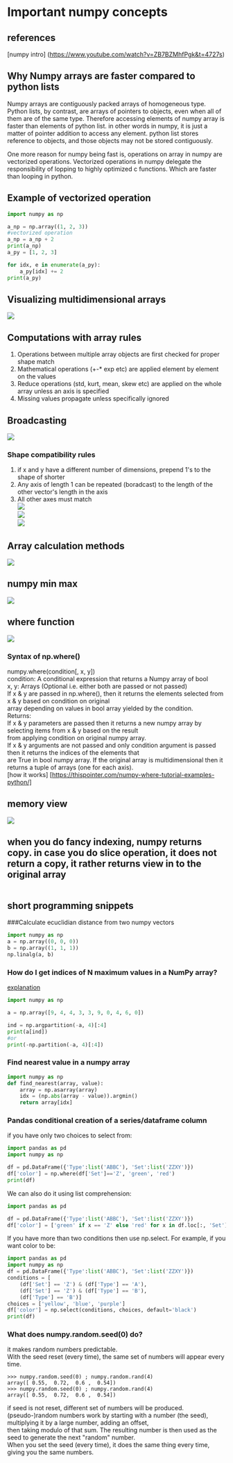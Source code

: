 # Important numpy concepts

## references
[numpy intro] (https://www.youtube.com/watch?v=ZB7BZMhfPgk&t=4727s)

## Why Numpy arrays are faster compared to python lists
Numpy arrays are contiguously packed arrays of homogeneous type. Python lists, by contrast, are arrays of pointers to objects, 
even when all of them are of the same type. Therefore accessing elements of numpy array is faster than elements of python list.
in other words in numpy, it is just a matter of pointer addition to access any element. python list stores reference to objects, and those objects
may not be stored contiguously.

One more reason for numpy being fast is, operations on array in numpy are vectorized operations. Vectorized operations in numpy delegate the responsibility of
lopping to highly optimized c functions. Which are faster than looping in python.

## Example of vectorized operation
```python
import numpy as np

a_np = np.array((1, 2, 3))
#vectorized operation
a_np = a_np + 2
print(a_np)
a_py = [1, 2, 3]

for idx, e in enumerate(a_py):
    a_py[idx] += 2
print(a_py)
```

## Visualizing multidimensional arrays
![](images/numpy_multi_dim_array.PNG)

## Computations with array rules
1. Operations between multiple array objects are first checked for proper shape match
2. Mathematical operations (+-* exp etc) are applied element by element on the values
3. Reduce operations (std, kurt, mean, skew etc) are applied on the whole array unless an axis is specified
4. Missing values propagate unless specifically ignored

## Broadcasting
![](images/numpy_array_broadcasting.PNG)  
### Shape compatibility rules
1. if x and y have a different number of dimensions, prepend 1's to the shape of shorter
2. Any axis of length 1 can be repeated (boradcast) to the length of the other vector's length in the axis
3. All other axes must match  
![](images/broadcasting_example1.PNG)  
![](images/broadcasting_example2.PNG)  
![](images/broadcasting_example3.PNG)  



## Array calculation methods
![](images/array_calc_methods.PNG)

## numpy min max 
![](images/numpy_min_max.PNG)

## where function
![](images/where.PNG)

### Syntax of np.where()  
numpy.where(condition[, x, y])  
condition: A conditional expression that returns a Numpy array of bool  
x, y: Arrays (Optional i.e. either both are passed or not passed)  
If x & y are passed in np.where(), then it returns the elements selected from x & y based on condition on original    
array depending on values in bool array yielded by the condition.  
Returns:  
If x & y parameters are passed then it returns a new numpy array by selecting items from x & y based on the result  
from applying condition on original numpy array.  
If x & y arguments are not passed and only condition argument is passed then it returns the indices of the elements that  
are True in bool numpy array. If the original array is multidimensional then it returns a tuple of arrays (one for each axis).  
[how it works] [https://thispointer.com/numpy-where-tutorial-examples-python/]

## memory view
![](images/memory_view.PNG)

## when you do fancy indexing, numpy returns copy. in case you do slice operation, it does not return a copy, it rather returns view in to the original array

```python

```

## short programming snippets
###Calculate ecuclidian distance from two numpy vectors
```python
import numpy as np
a = np.array((0, 0, 0))
b = np.array((1, 1, 1))
np.linalg(a, b)

```
### How do I get indices of N maximum values in a NumPy array?
[explanation](https://numpy.org/doc/stable/reference/generated/numpy.argpartition.html)
```python
import numpy as np

a = np.array([9, 4, 4, 3, 3, 9, 0, 4, 6, 0])

ind = np.argpartition(-a, 4)[:4]
print(a[ind])
#or
print(-np.partition(-a, 4)[:4])
```

### Find nearest value in a numpy array
```python
import numpy as np
def find_nearest(array, value):
    array = np.asarray(array)
    idx = (np.abs(array - value)).argmin()
    return array[idx]

```
### Pandas conditional creation of a series/dataframe column
if you have only two choices to select from:
```python
import pandas as pd
import numpy as np

df = pd.DataFrame({'Type':list('ABBC'), 'Set':list('ZZXY')})
df['color'] = np.where(df['Set']=='Z', 'green', 'red')
print(df)
```
We can also do it using list comprehension:
```python
import pandas as pd

df = pd.DataFrame({'Type':list('ABBC'), 'Set':list('ZZXY')})
df['color'] = ['green' if x == 'Z' else 'red' for x in df.loc[:, 'Set']]
```
If  you have more than two conditions then use np.select. For example, if you want color to be:
```python
import pandas as pd
import numpy as np
df = pd.DataFrame({'Type':list('ABBC'), 'Set':list('ZZXY')})
conditions = [
    (df['Set'] == 'Z') & (df['Type'] == 'A'),
    (df['Set'] == 'Z') & (df['Type'] == 'B'),
    (df['Type'] == 'B')]
choices = ['yellow', 'blue', 'purple']
df['color'] = np.select(conditions, choices, default='black')
print(df)
```
### What does numpy.random.seed(0) do?
it makes random numbers predictable.  
With the seed reset (every time), the same set of numbers will appear every time.
```shell script
>>> numpy.random.seed(0) ; numpy.random.rand(4)
array([ 0.55,  0.72,  0.6 ,  0.54])
>>> numpy.random.seed(0) ; numpy.random.rand(4)
array([ 0.55,  0.72,  0.6 ,  0.54])
```
if seed is not reset, different set of numbers will be produced.  
(pseudo-)random numbers work by starting with a number (the seed), multiplying it by a large number, adding an offset,  
then taking modulo of that sum. The resulting number is then used as the seed to generate the next "random" number.  
When you set the seed (every time), it does the same thing every time, giving you the same numbers.  




